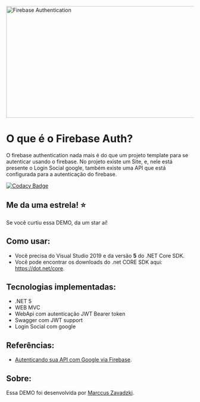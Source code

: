 <img height="300" width="1000" src="https://miro.medium.com/max/1024/1*zTdZMxbTkVdXCOoZlXLnsg.png" alt="Firebase Authentication"> 


O que é o Firebase Auth?
=====================
O firebase authentication nada mais é do que um projeto template para se autenticar usando o firebase. No projeto existe um Site, e, nele está presente o Login Social google, também existe uma API que está configurada para a autenticação do firebase.

[![Codacy Badge](https://app.codacy.com/project/badge/Grade/058f16859513412cb7e2e6139d90817e)](https://www.codacy.com/gh/zavadzki72/FirebaseAuthentication/dashboard?utm_source=github.com&amp;utm_medium=referral&amp;utm_content=zavadzki72/FirebaseAuthentication&amp;utm_campaign=Badge_Grade)

## Me da uma estrela! :star:
Se você curtiu essa DEMO, da um star aí!

## Como usar:
- Você precisa do Visual Studio 2019 e da versão **5** do .NET Core SDK.
- Você pode encontrar os downloads do .net CORE SDK aqui: https://dot.net/core.

## Tecnologias implementadas:

- .NET 5
 - WEB MVC
 - WebApi com autenticação JWT Bearer token
- Swagger com JWT support
- Login Social com google

## Referências:
 - [Autenticando sua API com Google via Firebase](https://balta.io/blog/aspnetcore-3-1-autenticando-sua-api-com-google-via-firebase).

## Sobre:
Essa DEMO foi desenvolvida por [Marccus Zavadzki](https://github.com/zavadzki72).

